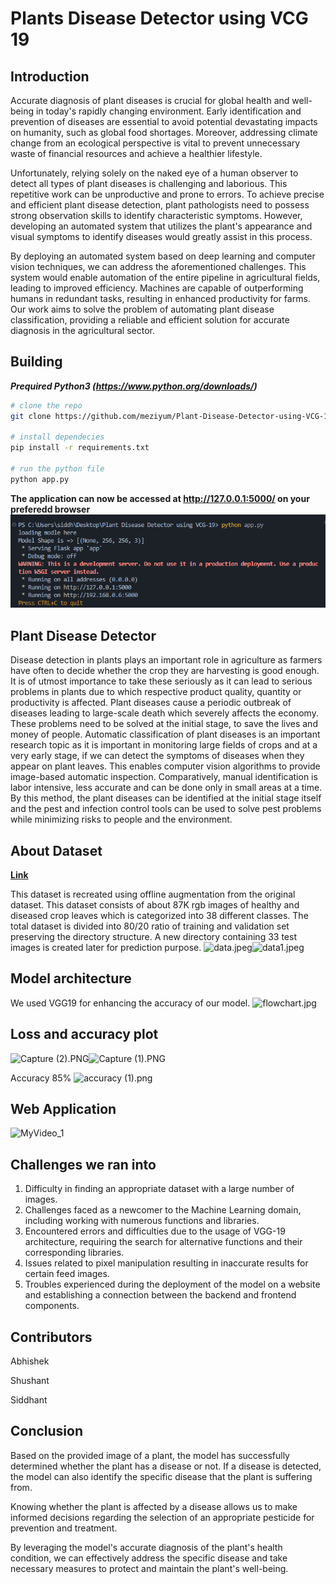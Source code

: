 
# Plants Disease Detector using VCG 19


## Introduction

Accurate diagnosis of plant diseases is crucial for global health and well-being in today's rapidly changing environment. Early identification and prevention of diseases are essential to avoid potential devastating impacts on humanity, such as global food shortages. Moreover, addressing climate change from an ecological perspective is vital to prevent unnecessary waste of financial resources and achieve a healthier lifestyle.

Unfortunately, relying solely on the naked eye of a human observer to detect all types of plant diseases is challenging and laborious. This repetitive work can be unproductive and prone to errors. To achieve precise and efficient plant disease detection, plant pathologists need to possess strong observation skills to identify characteristic symptoms. However, developing an automated system that utilizes the plant's appearance and visual symptoms to identify diseases would greatly assist in this process.

By deploying an automated system based on deep learning and computer vision techniques, we can address the aforementioned challenges. This system would enable automation of the entire pipeline in agricultural fields, leading to improved efficiency. Machines are capable of outperforming humans in redundant tasks, resulting in enhanced productivity for farms. Our work aims to solve the problem of automating plant disease classification, providing a reliable and efficient solution for accurate diagnosis in the agricultural sector.

## Building

**_Prequired Python3 (https://www.python.org/downloads/)_**
</br>
```bash
# clone the repo
git clone https://github.com/meziyum/Plant-Disease-Detector-using-VCG-19 .

# install dependecies
pip install -r requirements.txt

# run the python file
python app.py
```

**The application can now be accessed at http://127.0.0.1:5000/ on your preferedd browser**
![Server Started](images/server.png)


## Plant Disease Detector

Disease detection in plants plays an important role in agriculture as farmers have often to decide
whether the crop they are harvesting is good enough. It is of utmost importance to take these seriously
as it can lead to serious problems in plants due to which respective product quality, quantity or
productivity is affected. Plant diseases cause a periodic outbreak of diseases leading to large-scale
death which severely affects the economy. These problems need to be solved at the initial stage,
to save the lives and money of people. Automatic classification of plant diseases is an important research topic as it is important in monitoring large fields of crops and at a very early stage, if we can
detect the symptoms of diseases when they appear on plant leaves. This enables computer vision
algorithms to provide image-based automatic inspection. Comparatively, manual identification is
labor intensive, less accurate and can be done only in small areas at a time. By this method, the plant
diseases can be identified at the initial stage itself and the pest and infection control tools can be used
to solve pest problems while minimizing risks to people and the environment.



## About Dataset 

[**Link**](https://www.kaggle.com/vipoooool/new-plant-diseases-dataset)

This dataset is recreated using offline augmentation from the original dataset. This dataset consists of about 87K rgb images of healthy and diseased crop leaves which is categorized into 38 different classes. The total dataset is divided into 80/20 ratio of training and validation set preserving the directory structure. A new directory containing 33 test images is created later for prediction purpose.
![data.jpeg](https://www.dropbox.com/s/mf18plqppjt4og2/data.jpeg?dl=0&raw=1)![data1.jpeg](https://www.dropbox.com/s/3b5yvbm9gb74r8j/data1.jpeg?dl=0&raw=1)


## Model architecture 

We used VGG19 for enhancing the accuracy of our model.
![flowchart.jpg](https://www.dropbox.com/s/4sw176a2zlxy3ie/flowchart.jpg?dl=0&raw=1)

## Loss and accuracy plot

![Capture (2).PNG](https://www.dropbox.com/s/nxlll3vijl8ejkq/Capture%20%282%29.PNG?dl=0&raw=1)![Capture (1).PNG](https://www.dropbox.com/s/7c4upiiummo7rvp/Capture%20%281%29.PNG?dl=0&raw=1)

Accuracy 85%
![accuracy (1).png](https://www.dropbox.com/s/wgs3rcgrqpt35zj/accuracy%20%281%29.png?dl=0&raw=1)

## Web Application

![MyVideo_1](https://user-images.githubusercontent.com/83203229/141359598-29e2f040-c0b0-4a78-907a-43f2f8e040d0.gif)

## Challenges we ran into
1. Difficulty in finding an appropriate dataset with a large number of images.
2. Challenges faced as a newcomer to the Machine Learning domain, including working with numerous functions and libraries.
3. Encountered errors and difficulties due to the usage of VGG-19 architecture, requiring the search for alternative functions and their corresponding libraries.
4. Issues related to pixel manipulation resulting in inaccurate results for certain feed images.
5. Troubles experienced during the deployment of the model on a website and establishing a connection between the backend and frontend components.

## Contributors

Abhishek

Shushant

Siddhant


## Conclusion

Based on the provided image of a plant, the model has successfully determined whether the plant has a disease or not. If a disease is detected, the model can also identify the specific disease that the plant is suffering from.

Knowing whether the plant is affected by a disease allows us to make informed decisions regarding the selection of an appropriate pesticide for prevention and treatment.

By leveraging the model's accurate diagnosis of the plant's health condition, we can effectively address the specific disease and take necessary measures to protect and maintain the plant's well-being.
